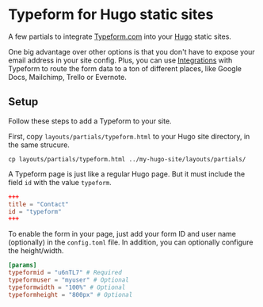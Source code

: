 # Typeform for Hugo static sites

A few partials to integrate [Typeform.com](http://typeform.com) into your [Hugo](https://gohugo.io) static sites.

One big advantage over other options is that you don't have to expose your email address in your site config. Plus, you can use [Integrations](https://www.typeform.com/help/connect-typeform-to-your-favorite-tools/) with Typeform to route the form data to a ton of different places, like Google Docs, Mailchimp, Trello or Evernote.

## Setup

Follow these steps to add a Typeform to your site.

First, copy `layouts/partials/typeform.html` to your Hugo site directory, in the same strucure.
```
cp layouts/partials/typeform.html ../my-hugo-site/layouts/partials/
```

A Typeform page is just like a regular Hugo page. But it must include the field `id` with the value `typeform`.

```toml
+++
title = "Contact"
id = "typeform"
+++
```

To enable the form in your page, just add your form ID and user name (optionally) in the `config.toml` file. In addition, you can optionally configure the height/width.

```toml
[params]
typeformid = "u6nTL7" # Required
typeformuser = "myuser" # Optional
typeformwidth = "100%" # Optional
typeformheight = "800px" # Optional
 ```
